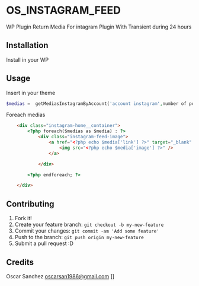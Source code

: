 # OS_INSTAGRAM_FEED
WP Plugin Return Media For intagram Plugin
With Transient during 24 hours

## Installation
Install in your WP

## Usage
Insert in your theme 

```php
$medias =  getMediasInstagramByAccount('account instagram',number of post);
```

Foreach medias 

```html
    <div class="instagram-home__container">
        <?php foreach($medias as $media) : ?>
            <div class="instagram-feed-image">
                <a href="<?php echo $media['link'] ?>" target="_blank" title="<?php echo $media['title'] ?>">
                    <img src="<?php echo $media['image'] ?>" />
                </a>

            </div>

        <?php endforeach; ?>

    </div>
```

## Contributing
1. Fork it!
2. Create your feature branch: `git checkout -b my-new-feature`
3. Commit your changes: `git commit -am 'Add some feature'`
4. Push to the branch: `git push origin my-new-feature`
5. Submit a pull request :D

## Credits
Oscar Sanchez oscarsan1986@gmail.com
]]